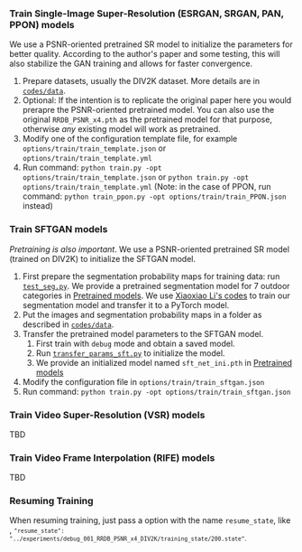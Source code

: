 ### Train Single-Image Super-Resolution (ESRGAN, SRGAN, PAN, PPON) models

We use a PSNR-oriented pretrained SR model to initialize the parameters for better quality. According to the author's paper and some testing, this will also stabilize the GAN training and allows for faster convergence. 

1.  Prepare datasets, usually the DIV2K dataset. More details are in [`codes/data`](https://github.com/victorca25/BasicSR/tree/master/codes/data).
2.  Optional: If the intention is to replicate the original paper here you would prerapre the PSNR-oriented pretrained model. You can also use the original `RRDB_PSNR_x4.pth` as the pretrained model for that purpose, otherwise _any_ existing model will work as pretrained.
3.  Modify one of the configuration template file, for example `options/train/train_template.json` or  `options/train/train_template.yml`
4.  Run command: `python train.py -opt options/train/train_template.json` or `python train.py -opt options/train/train_template.yml`
    (Note: in the case of PPON, run command: `python train_ppon.py -opt options/train/train_PPON.json` instead)

### Train SFTGAN models

_Pretraining is also important_. We use a PSNR-oriented pretrained SR model (trained on DIV2K) to initialize the SFTGAN model.

1.  First prepare the segmentation probability maps for training data: run [`test_seg.py`](https://github.com/victorca25/BasicSR/blob/master/codes/test_seg.py). We provide a pretrained segmentation model for 7 outdoor categories in [Pretrained models](#pretrained-models). We use [Xiaoxiao Li's codes](https://github.com/lxx1991/caffe_mpi) to train our segmentation model and transfer it to a PyTorch model.
2.  Put the images and segmentation probability maps in a folder as described in [`codes/data`](https://github.com/victorca25/BasicSR/tree/master/codes/data).
3.  Transfer the pretrained model parameters to the SFTGAN model. 
    1.  First train with `debug` mode and obtain a saved model.
    2.  Run [`transfer_params_sft.py`](https://github.com/victorca25/BasicSR/blob/master/codes/scripts/transfer_params_sft.py) to initialize the model.
    3.  We provide an initialized model named `sft_net_ini.pth` in [Pretrained models](#pretrained-models)
4.  Modify the configuration file in `options/train/train_sftgan.json`
5.  Run command: `python train.py -opt options/train/train_sftgan.json`

### Train Video Super-Resolution (VSR) models

TBD

### Train Video Frame Interpolation (RIFE) models

TBD

### Resuming Training

When resuming training, just pass a option with the name `resume_state`, like , <small>`"resume_state": "../experiments/debug_001_RRDB_PSNR_x4_DIV2K/training_state/200.state"`. </small>
